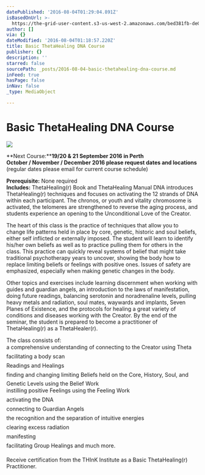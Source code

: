 ```yaml
---
datePublished: '2016-08-04T01:29:04.891Z'
isBasedOnUrl: >-
  https://the-grid-user-content.s3-us-west-2.amazonaws.com/bed381fb-de09-410b-b690-49c81f9b3717.jpg
author: []
via: {}
dateModified: '2016-08-04T01:18:57.220Z'
title: Basic ThetaHealing DNA Course
publisher: {}
description: ''
starred: false
sourcePath: _posts/2016-08-04-basic-thetahealing-dna-course.md
inFeed: true
hasPage: false
inNav: false
_type: MediaObject

---
```

# Basic ThetaHealing DNA Course
![](https://the-grid-user-content.s3-us-west-2.amazonaws.com/bed381fb-de09-410b-b690-49c81f9b3717.jpg)

**Next Course:****19/20 & 21 September 2016 in Perth  
October / November / December 2016 please request dates and locations**  
(regular dates please email for current course schedule)

**Prerequisite:** None required  
**Includes:** ThetaHealing(r) Book and ThetaHealing Manual DNA introduces ThetaHealing(r) techniques and focuses on activating the 12 strands of DNA within each participant. The chronos, or youth and vitality chromosome is activated, the telomeres are strengthened to reverse the aging process, and students experience an opening to the Unconditional Love of the Creator.

The heart of this class is the practice of techniques that allow you to change life patterns held in place by core, genetic, historic and soul beliefs, either self inflicted or externally imposed. The student will learn to identify his/her own beliefs as well as to practice pulling them for others in the class. This practice can quickly reveal systems of belief that might take traditional psychotherapy years to uncover, showing the body how to replace limiting beliefs or feelings with positive ones. Issues of safety are emphasized, especially when making genetic changes in the body.

Other topics and exercises include learning discernment when working with guides and guardian angels, an introduction to the laws of manifestation, doing future readings, balancing serotonin and noradrenaline levels, pulling heavy metals and radiation, soul mates, waywards and implants, Seven Planes of Existence, and the protocols for healing a great variety of conditions and diseases working with the Creator. By the end of the seminar, the student is prepared to become a practitioner of ThetaHealing(r) as a ThetaHealer(r).

The class consists of:   
 a comprehensive understanding of connecting to the Creator using Theta  
 facilitating a body scan  
 Readings and Healings  
 finding and changing limiting Beliefs held on the Core, History, Soul, and Genetic Levels using the Belief Work  
 instilling positive Feelings using the Feeling Work  
 activating the DNA  
 connecting to Guardian Angels  
 the recognition and the separation of intuitive energies  
 clearing excess radiation  
 manifesting  
 facilitating Group Healings and much more.

Receive certification from the THInK Institute as a Basic ThetaHealing(r) Practitioner.